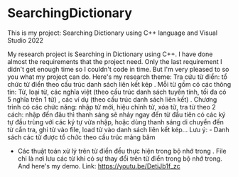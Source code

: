 # SearchingDictionary
This is my project: Searching Dictionary using C++ language and Visual Studio 2022

My research project is Searching in Dictionary using C++. I have done almost the requirements that the project need. Only the last requirement I didn't get enough time so I couldn't code in time. But I'm very pleased to so you what my project can do.
Here's my research theme: Tra cứu từ điển: tổ chức từ điển theo cấu trúc danh sách liên kết kép . Mỗi từ gồm có các
thông tin: Từ, loại từ, các nghĩa việt (theo cấu trúc danh sách tuyến tính, tối đa có 5 nghĩa
trên 1 từ) , các ví dụ (theo cấu trúc danh sách liên kết) .
Chương trình có các chức năng: nhập từ mới, hiệu chỉnh từ, xóa từ, tra từ theo 2 cách: nhập
đến đâu thì thanh sáng sẽ nhảy ngay đến từ đầu tiên có các ký tự đầu trùng với các ký tự vừa
nhập, hoặc dùng thanh sáng di chuyển đến từ cần tra, ghi từ vào file, load từ vào danh sách
liên kết kép...
Lưu ý: - Danh sách các từ được tổ chức theo cấu trúc mảng băm

- Các thuật toán xử lý trên từ điển đều thực hiện trong bộ nhớ trong . File chỉ là
nơi lưu các từ khi có sự thay đổi trên từ điển trong bộ nhớ trong.
And here's my demo. Link: https://youtu.be/DetiJb1f_zc
